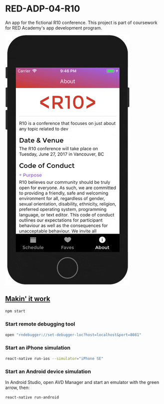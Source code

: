 # RED-ADP-04-R10

An app for the fictional R10 conference. This project is part of coursework for RED Academy's app development program.

![R10 project screenshot](/screenshot.gif?raw=true)

## [Makin' it work](https://www.youtube.com/watch?v=fwwPmNWQfIY)

```bash
npm start
```

### Start remote debugging tool

```bash
open "rndebugger://set-debugger-loc?host=localhost&port=8081"
```

### Start an iPhone simulation

```bash
react-native run-ios --simulator="iPhone SE"
```

### Start an Android device simulation

In Android Studio, open AVD Manager and start an emulator with the green arrow, then:

```bash
react-native run-android
```
